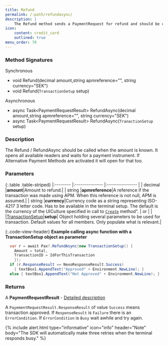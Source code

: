 ```yaml
---
title: Refund
permalink: /:path/refundasync/
description: |
    The Refund method sends a PaymentRequest for refund and should be called when the amount is known.
icon:
    content: credit_card
    outlined: true
menu_order: 70
---
```

### Method Signatures

Synchronous

*   void Refund(decimal amount,string apmreference="", string currency="SEK")
*   void Refund(`TransactionSetup` setup)

Asynchronous

*   async Task\<PaymentRequestResult\> RefundAsync(decimal amount,string apmreference="", string currency="SEK")
*   async Task\<PaymentRequestResult\> RefundAsync(`TranactionSetup` setup)

### Description

The Refund / RefundAsync should be called when the amount is known. It opens all available readers and waits for a payment instrument. If Alternative Payment Methods are activated it will open for that too.

### Parameters

{:.table .table-striped}
|:-------- |:-------------- |:--------------- |
| decimal |**amount**|Amount to refund.|
| string |**apmreference**|A reference if the transaction was made using APM. When this reference is not null, APM is assumed.|
| string |**currency**|Currency code as a string representing ISO-4217 3 letter code. Has to be available in the terminal setup. The default is the currency of the UICulture specified in call to [`Create`][create] method".
| or | |
|[TransactionSetup][transactionsetup]|**setup**| Object holding several parameters to be used for transaction. Default values for all members. Only populate what is relevant.|

{:.code-view-header}
**Example calling async function with a TransactionSetup object as parameter**

```c#
  var r = await Pax?.RefundAsync(new TransactionSetup() { 
    Amount = total,
    TransactionID = IdForThisTransaction
    });
  if (r.ResponseResult == NexoResponseResult.Success) 
    { textBox1.AppendText("Approved" + Environment.NewLine); }
  else { textBox1.AppendText("Not Approved" + Environment.NewLine); }
```

### Returns

A **PaymentRequestResult** - [Detailed description][paymentrequestresult]

A `PayementRequestResult.ResponseResult` of value `Success` means transaction approved.
If `ResponseResult` is `Failure` there is an `ErrorCondition`. If `ErrorCondition` is `Busy` wait awhile and try again.

{% include alert.html type="informative" icon="info" header="Note"
body="The SDK will automatically make three retries when the terminal responds busy."
%}

[transactionsetup]: /pax-terminal/NET/includes/transactionsetup
[paymentrequestresult]: /pax-terminal/NET/includes/paymentrequestresult
[create]: /pax-terminal/NET/swptrmlib/methods/create
